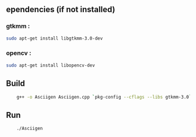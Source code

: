 ## ependencies (if not installed)

### gtkmm :

```bash
sudo apt-get install libgtkmm-3.0-dev

```

### opencv :

```bash
sudo apt-get install libopencv-dev

```

## Build

```bash
    g++ -o Asciigen Asciigen.cpp `pkg-config --cflags --libs gtkmm-3.0` `pkg-config --cflags --libs opencv4`
```

## Run

```bash
    ./Asciigen
```
